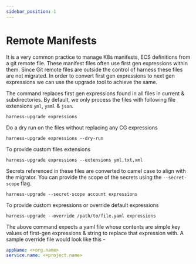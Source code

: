 ```yaml
---
sidebar_position: 1
---
```


# Remote Manifests
It is a very common practice to manage K8s manifests, ECS definitions from a git remote file. These manifest files often use first gen expressions within them. Since Git remote files are outside the control of harness these files are not migrated.
In order to convert first gen expressions to next gen expressions we can use the upgrade tool to achieve the same.

The command replaces first gen expressions found in all files in current & subdirectories. By default, we only process the files with following file extensions `yml`, `yaml` & `json`.
```shell
harness-upgrade expressions 
```

Do a dry run on the files without replacing any CG expressions
```shell
harness-upgrade expressions --dry-run
```

To provide custom files extensions
```shell
harness-upgrade expressions --extensions yml,txt,xml
```

Secrets referenced in these files are converted to camel case to align with the migrator. You can provide the scope of the secrets using the `--secret-scope` flag.
```shell
harness-upgrade --secret-scope account expressions
```

To provide custom expressions or override default expressions
```shell
harness-upgrade --override /path/to/file.yaml expressions 
```

The above command expects a yaml file whose contents are simple key values of first-gen expressions & string to replace that expression with. A sample override file would look like this -
```yaml
appName: <+org.name>
service.name: <+project.name>
```


